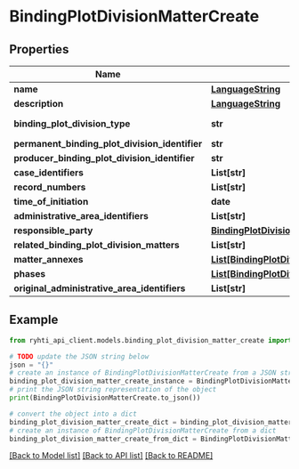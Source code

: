 # BindingPlotDivisionMatterCreate


## Properties

Name | Type | Description | Notes
------------ | ------------- | ------------- | -------------
**name** | [**LanguageString**](LanguageString.md) | Lokalisoitu merkkijono-luokka eri kielille. Lisää vähintään yksi kieli. | 
**description** | [**LanguageString**](LanguageString.md) | Lokalisoitu merkkijono-luokka eri kielille. Lisää vähintään yksi kieli. | [optional] 
**binding_plot_division_type** | **str** | Sitovan tonttijaon laji. Käytetään koodistoa &lt;a href&#x3D;\&quot;http://uri.suomi.fi/codelist/rytj/sitovanTonttijaonLaji\&quot;&gt;http://uri.suomi.fi/codelist/rytj/sitovanTonttijaonLaji&lt;/a&gt; | 
**permanent_binding_plot_division_identifier** | **str** | sitovan tonttijaon pysyvä tunnus | 
**producer_binding_plot_division_identifier** | **str** | kunnan antama sitovan tonttijaon tunnus | [optional] 
**case_identifiers** | **List[str]** | asianhallintatunnukset | [optional] 
**record_numbers** | **List[str]** | diaarinumerot | [optional] 
**time_of_initiation** | **date** | vireilletulopäivämäärä | 
**administrative_area_identifiers** | **List[str]** | hallinnollisen alueen tunnukset | 
**responsible_party** | [**BindingPlotDivisionOperator**](BindingPlotDivisionOperator.md) | Vastuutaho | [optional] 
**related_binding_plot_division_matters** | **List[str]** | Liittyvät asiat | [optional] 
**matter_annexes** | [**List[BindingPlotDivisionAttachmentDocument]**](BindingPlotDivisionAttachmentDocument.md) | AsianLiitteet | [optional] 
**phases** | [**List[BindingPlotDivisionMatterPhase]**](BindingPlotDivisionMatterPhase.md) | Vaiheet | 
**original_administrative_area_identifiers** | **List[str]** |  | [optional] 

## Example

```python
from ryhti_api_client.models.binding_plot_division_matter_create import BindingPlotDivisionMatterCreate

# TODO update the JSON string below
json = "{}"
# create an instance of BindingPlotDivisionMatterCreate from a JSON string
binding_plot_division_matter_create_instance = BindingPlotDivisionMatterCreate.from_json(json)
# print the JSON string representation of the object
print(BindingPlotDivisionMatterCreate.to_json())

# convert the object into a dict
binding_plot_division_matter_create_dict = binding_plot_division_matter_create_instance.to_dict()
# create an instance of BindingPlotDivisionMatterCreate from a dict
binding_plot_division_matter_create_from_dict = BindingPlotDivisionMatterCreate.from_dict(binding_plot_division_matter_create_dict)
```
[[Back to Model list]](../README.md#documentation-for-models) [[Back to API list]](../README.md#documentation-for-api-endpoints) [[Back to README]](../README.md)


